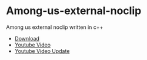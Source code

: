 # Among-us-external-noclip
Among us external noclip written in c++
- [Download](https://github.com/Vili1/Among-us-external-noclip/releases)
- [Youtube Video](https://youtu.be/8nTdr8MkAYE)
- [Youtube Video Update](https://youtu.be/oPTkOy-ALAA)
